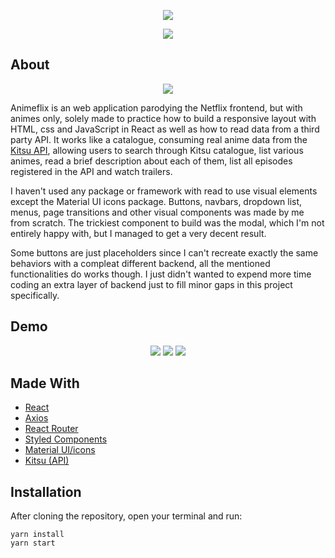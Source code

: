 <p align="center">
  <img src='https://user-images.githubusercontent.com/25598040/98017361-e4e31f80-1ddd-11eb-93a2-8babcf4dee9c.png'>
  <p align='center'>
    <a href='https://reactjs.org' target='__blank'>
        <img src="https://img.shields.io/badge/Frontend-React-blue?style=flat-square&link=https://reactjs.org">
    </a>
  </p>
</p>

## About

<p align="center">
  <img src='https://user-images.githubusercontent.com/25598040/98017598-3d1a2180-1dde-11eb-911b-38e3912ae57d.png'>
</p>

Animeflix is an web application parodying the Netflix frontend, but with animes only, solely made to practice how to build a responsive layout with HTML, css and JavaScript in React as well as how to read data from a third party API. It works like a catalogue, consuming real anime data from the [Kitsu API](https://kitsu.docs.apiary.io/), allowing users to search through Kitsu catalogue, list various animes, read a brief description about each of them, list all episodes registered in the API and watch trailers. 

I haven't used any package or framework with read to use visual elements except the Material UI icons package. Buttons, navbars, dropdown list, menus, page transitions and other visual components was made by me from scratch. The trickiest component to build was the modal, which I'm not entirely happy with, but I managed to get a very decent result.

Some buttons are just placeholders since I can't recreate exactly the same behaviors with a compleat different backend, all the mentioned functionalities do works though. I just didn't wanted to expend more time coding an extra layer of backend just to fill minor gaps in this project specifically.

## Demo

<p align="center">
  <img src='https://user-images.githubusercontent.com/25598040/98027499-89b82980-1deb-11eb-9818-98ba7df434cc.gif'>
  <img src='https://user-images.githubusercontent.com/25598040/98028778-55456d00-1ded-11eb-8abb-c23c02330d44.gif'>
  <img src='https://user-images.githubusercontent.com/25598040/98029304-106e0600-1dee-11eb-9f3f-a4c2e0cc7fb7.gif'>
</p>

## Made With

- [React](https://reactjs.org/)
- [Axios](https://github.com/axios/axios)
- [React Router](https://reactrouter.com/)
- [Styled Components](https://styled-components.com/)
- [Material UI/icons](https://material-ui.com/pt/)
- [Kitsu (API)](https://kitsu.docs.apiary.io/)

## Installation

After cloning the repository, open your terminal and run:

```
yarn install
yarn start
```
